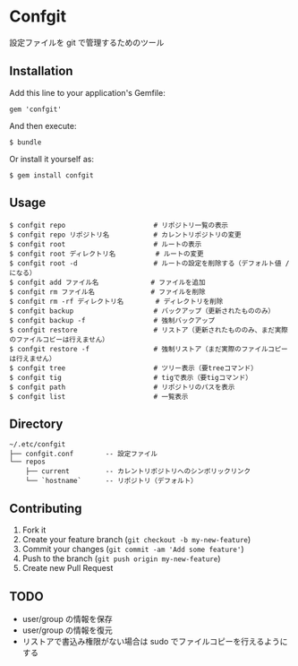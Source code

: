 # Confgit

設定ファイルを git で管理するためのツール

## Installation

Add this line to your application's Gemfile:

    gem 'confgit'

And then execute:

    $ bundle

Or install it yourself as:

    $ gem install confgit

## Usage

	$ confgit repo						# リポジトリ一覧の表示
	$ confgit repo リポジトリ名			# カレントリポジトリの変更
	$ confgit root						# ルートの表示
	$ confgit root ディレクトリ名			# ルートの変更
	$ confgit root -d					# ルートの設定を削除する（デフォルト値 / になる）
	$ confgit add ファイル名				# ファイルを追加
	$ confgit rm ファイル名				# ファイルを削除
	$ confgit rm -rf ディレクトリ名		# ディレクトリを削除
	$ confgit backup					# バックアップ（更新されたもののみ）
	$ confgit backup -f					# 強制バックアップ
	$ confgit restore					# リストア（更新されたもののみ、まだ実際のファイルコピーは行えません）
	$ confgit restore -f				# 強制リストア（まだ実際のファイルコピーは行えません）
	$ confgit tree						# ツリー表示（要treeコマンド）
	$ confgit tig						# tigで表示（要tigコマンド）
	$ confgit path						# リポジトリのパスを表示
	$ confgit list						# 一覧表示

## Directory

	~/.etc/confgit
	├── confgit.conf		-- 設定ファイル
	└── repos
	    ├── current			-- カレントリポジトリへのシンボリックリンク
	    └── `hostname`		-- リポジトリ（デフォルト）

## Contributing

1. Fork it
2. Create your feature branch (`git checkout -b my-new-feature`)
3. Commit your changes (`git commit -am 'Add some feature'`)
4. Push to the branch (`git push origin my-new-feature`)
5. Create new Pull Request

## TODO

* user/group の情報を保存
* user/group の情報を復元
* リストアで書込み権限がない場合は sudo でファイルコピーを行えるようにする
